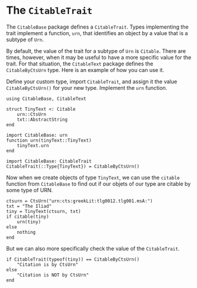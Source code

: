 # The `CitableTrait`

The `CitableBase` package defines a `CitableTrait`.  Types implementing the trait implement a function, `urn`, that identifies an object by a value that is a subtype of `Urn`.

By default, the value of the trait for a subtype of `Urn` is `Citable`.  There are times, however, when it may be useful to have a more specific value for the trait. For that situation, the `CitableText` package defines the `CitableByCtsUrn` type.  Here is an example of how you can use it.

Define your custom type, import `CitableTrait`, and assign it the value `CitableByCtsUrn()` for your new type.  Implement the `urn` function.

```@example trait
using CitableBase, CitableText

struct TinyText <: Citable
    urn::CtsUrn
    txt::AbstractString
end

import CitableBase: urn
function urn(tinyText::TinyText)
    tinyText.urn
end

import CitableBase: CitableTrait
CitableTrait(::Type{TinyText}) = CitableByCtsUrn()
```


Now when we create objects of type `TinyText`, we can use the `citable` function from `CitableBase` to find out if our objets of our type are citable by some type of URN.

```@example trait
ctsurn = CtsUrn("urn:cts:greekLit:tlg0012.tlg001.msA:")
txt = "The Iliad"
tiny = TinyText(ctsurn, txt)
if citable(tiny)
    urn(tiny)
else
    nothing
end        
```

But we can also more specifically check the value of the `CitableTrait`.

```@example trait
if CitableTrait(typeof(tiny)) == CitableByCtsUrn()
    "Citation is by CtsUrn"
else
    "Citation is NOT by CtsUrn"
end    
```